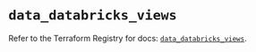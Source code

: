 # `data_databricks_views`

Refer to the Terraform Registry for docs: [`data_databricks_views`](https://registry.terraform.io/providers/databricks/databricks/1.48.0/docs/data-sources/views).
